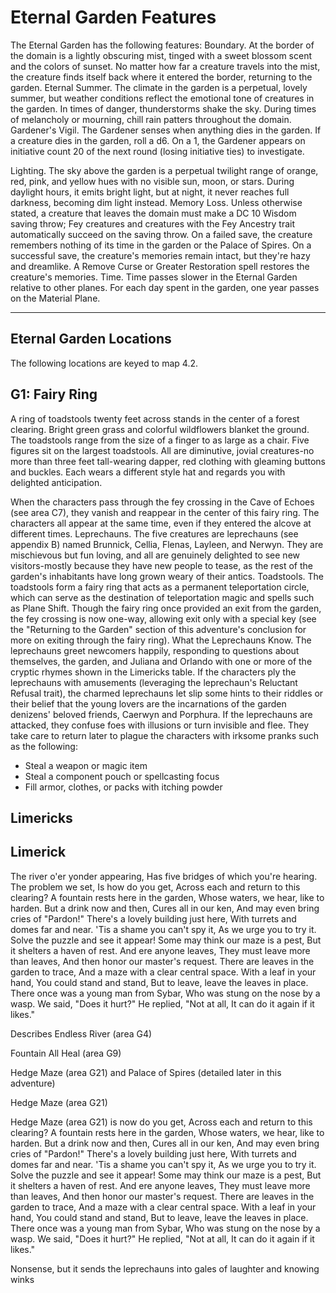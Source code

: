 # Eternal Garden Features

The Eternal Garden has the following features:
Boundary. At the border of the domain is a lightly obscuring mist, tinged with a sweet blossom scent and the colors of sunset. No matter how far a creature travels into the mist, the creature finds itself back where it entered the border, returning to the garden.
Eternal Summer. The climate in the garden is a perpetual, lovely summer, but weather conditions reflect the emotional tone of creatures in the garden. In times of danger, thunderstorms shake the sky. During times of melancholy or mourning, chill rain patters throughout the domain.
Gardener's Vigil. The Gardener senses when anything dies in the garden. If a creature dies in the garden, roll a d6. On a 1, the Gardener appears on initiative count 20 of the next round (losing initiative ties) to investigate.

Lighting. The sky above the garden is a perpetual twilight range of orange, red, pink, and yellow hues with no visible sun, moon, or stars. During daylight hours, it emits bright light, but at night, it never reaches full darkness, becoming dim light instead.
Memory Loss. Unless otherwise stated, a creature that leaves the domain must make a DC 10 Wisdom saving throw; Fey creatures and creatures with the Fey Ancestry trait automatically succeed on the saving throw. On a failed save, the creature remembers nothing of its time in the garden or the Palace of Spires. On a successful save, the creature's memories remain intact, but they're hazy and dreamlike. A Remove Curse or Greater Restoration spell restores the creature's memories.
Time. Time passes slower in the Eternal Garden relative to other planes. For each day spent in the garden, one year passes on the Material Plane.

---

## Eternal Garden Locations

The following locations are keyed to map 4.2.

## G1: Fairy Ring

A ring of toadstools twenty feet across stands in the center of a forest clearing. Bright green grass and colorful wildflowers blanket the ground. The toadstools range from the size of a finger to as large as a chair.
Five figures sit on the largest toadstools. All are diminutive, jovial creatures-no more than three feet tall-wearing dapper, red clothing with gleaming buttons and buckles. Each wears a different style hat and regards you with delighted anticipation.

When the characters pass through the fey crossing in the Cave of Echoes (see area C7), they vanish and reappear in the center of this fairy ring. The characters all appear at the same time, even if they entered the alcove at different times.
Leprechauns. The five creatures are leprechauns (see appendix B) named Brunnick, Cellia, Flenas, Layleen, and Nerwyn. They are mischievous but fun loving, and all are genuinely delighted to see new visitors-mostly because they have new people to tease, as the rest of the garden's inhabitants have long grown weary of their antics.
Toadstools. The toadstools form a fairy ring that acts as a permanent teleportation circle, which can serve as the destination of teleportation magic and spells such as Plane Shift. Though the fairy ring once provided an exit from the garden, the fey crossing is now one-way, allowing exit only with a special key (see the "Returning to the Garden" section of this adventure's conclusion for more on exiting through the fairy ring).
What the Leprechauns Know. The leprechauns greet newcomers happily, responding to questions about themselves, the garden, and Juliana and Orlando with one or more of the cryptic rhymes shown in the Limericks table.
If the characters ply the leprechauns with amusements (leveraging the leprechaun's Reluctant Refusal trait), the charmed leprechauns let slip some hints to their riddles or their belief that the young lovers are the incarnations of the garden denizens' beloved friends, Caerwyn and Porphura.
If the leprechauns are attacked, they confuse foes with illusions or turn invisible and flee. They take care to return later to plague the characters with irksome pranks such as the following:

- Steal a weapon or magic item
- Steal a component pouch or spellcasting focus
- Fill armor, clothes, or packs with itching powder


## Limericks

## Limerick

The river o'er yonder appearing, Has five bridges of which you're hearing. The problem we set, Is how do you get, Across each and return to this clearing?
A fountain rests here in the garden, Whose waters, we hear, like to harden. But a drink now and then, Cures all in our ken, And may even bring cries of "Pardon!"
There's a lovely building just here, With turrets and domes far and near. 'Tis a shame you can't spy it, As we urge you to try it. Solve the puzzle and see it appear! Some may think our maze is a pest, But it shelters a haven of rest. And ere anyone leaves, They must leave more than leaves, And then honor our master's request. There are leaves in the garden to trace, And a maze with a clear central space. With a leaf in your hand, You could stand and stand, But to leave, leave the leaves in place. There once was a young man from Sybar, Who was stung on the nose by a wasp. We said, "Does it hurt?" He replied, "Not at all, It can do it again if it likes."

Describes
Endless River (area G4)

Fountain All
Heal (area G9)

Hedge Maze (area G21) and Palace of Spires (detailed later in this adventure)

Hedge Maze (area G21)

Hedge Maze (area G21) is now do you get, Across each and return to this clearing?
A fountain rests here in the garden, Whose waters, we hear, like to harden. But a drink now and then, Cures all in our ken, And may even bring cries of "Pardon!"
There's a lovely building just here, With turrets and domes far and near. 'Tis a shame you can't spy it, As we urge you to try it. Solve the puzzle and see it appear! Some may think our maze is a pest, But it shelters a haven of rest. And ere anyone leaves, They must leave more than leaves, And then honor our master's request. There are leaves in the garden to trace, And a maze with a clear central space. With a leaf in your hand, You could stand and stand, But to leave, leave the leaves in place.
There once was a young man from Sybar, Who was stung on the nose by a wasp. We said, "Does it hurt?" He replied, "Not at all, It can do it again if it likes."

Nonsense, but it sends the leprechauns into gales of laughter and knowing winks